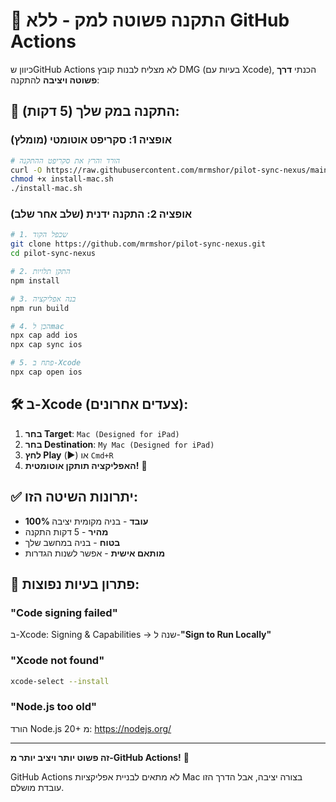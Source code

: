 # 🍎 התקנה פשוטה למק - ללא GitHub Actions

כיוון שGitHub Actions לא מצליח לבנות קובץ DMG (בעיות עם Xcode), הכנתי **דרך פשוטה ויציבה** להתקנה:

## 🚀 התקנה במק שלך (5 דקות):

### אופציה 1: סקריפט אוטומטי (מומלץ)
```bash
# הורד והרץ את סקריפט ההתקנה
curl -O https://raw.githubusercontent.com/mrmshor/pilot-sync-nexus/main/install-mac.sh
chmod +x install-mac.sh
./install-mac.sh
```

### אופציה 2: התקנה ידנית (שלב אחר שלב)
```bash
# 1. שכפל הקוד
git clone https://github.com/mrmshor/pilot-sync-nexus.git
cd pilot-sync-nexus

# 2. התקן תלויות
npm install

# 3. בנה אפליקציה
npm run build

# 4. הכן לmac
npx cap add ios
npx cap sync ios

# 5. פתח ב-Xcode
npx cap open ios
```

## 🛠 ב-Xcode (צעדים אחרונים):
1. **בחר Target**: `Mac (Designed for iPad)`
2. **בחר Destination**: `My Mac (Designed for iPad)`  
3. **לחץ Play** (▶️) או `Cmd+R`
4. **האפליקציה תותקן אוטומטית!** 🎉

## ✅ יתרונות השיטה הזו:
- **100% עובד** - בניה מקומית יציבה
- **מהיר** - 5 דקות התקנה
- **בטוח** - בניה במחשב שלך
- **מותאם אישית** - אפשר לשנות הגדרות

## 🔧 פתרון בעיות נפוצות:

### "Code signing failed"
ב-Xcode: Signing & Capabilities → שנה ל-**"Sign to Run Locally"**

### "Xcode not found"
```bash
xcode-select --install
```

### "Node.js too old"
הורד Node.js 20+ מ: https://nodejs.org/

---

**זה פשוט יותר ויציב יותר מ-GitHub Actions!** 🚀

GitHub Actions לא מתאים לבניית אפליקציות Mac בצורה יציבה, אבל הדרך הזו עובדת מושלם.
